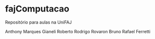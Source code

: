 ﻿# fajComputacao
Repositório para aulas na UniFAJ



Anthony Marques Gianeli
Roberto
Rodrigo Rovaron
Bruno
Rafael Ferretti